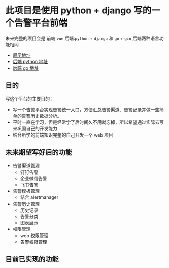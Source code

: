 <!-- # vue_alarm

## Project setup
```
npm install
```

### Compiles and hot-reloads for development
```
npm run serve
```

### Compiles and minifies for production
```
npm run build
```

### Lints and fixes files
```
npm run lint
``` -->

# 此项目是使用 python + django 写的一个告警平台前端

未来完整的项目会是 前端 `vue` 后端:`python` + `django` 和 `go` + `gin`
后端两种语言功能相同

- [展示地址]()
- [后端 python 地址](https://github.com/wangyue369/alartPlatformPython)
- [后端 go 地址]()

## 目的

写这个平台的主要目的：

- 写一个告警平台实现告警统一入口，方便汇总告警渠道、告警记录并做一些简单的告警历史数据分析。
- 平时一直在学习，但是经常学了后时间久不用就忘掉，所以希望通过实际去写来巩固自己的开发能力
- 结合所学的前端知识完整的自己开发一个 web 项目

## 未来期望写好后的功能

- 告警渠道管理
  - 钉钉告警
  - 企业微信告警
  - 飞书告警
- 告警模板管理
  - 结合 alertmanager
- 告警历史管理
  - 历史记录
  - 告警分类
  - 图表展示
- 权限管理
  - web 权限管理
  - 告警权限管理

## 目前已实现的功能
